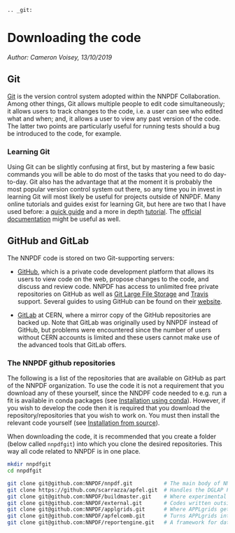 ```eval_rst
.. _git:
```
# Downloading the code

*Author: Cameron Voisey, 13/10/2019*

## Git

[Git](https://git-scm.com/) is the version control system adopted within the NNPDF Collaboration.
Among other things, Git allows multiple people to edit code simultaneously; it allows users to
track changes to the code, i.e. a user can see who edited what and when; and, it allows a user to
view any past version of the code. The latter two points are particularly useful for running tests
should a bug be introduced to the code, for example.

### Learning Git

Using Git can be slightly confusing at first, but by mastering a few basic commands you will be able
to do most of the tasks that you need to do day-to-day. Git also has the advantage that at the
moment it is probably the most popular version control system out there, so any time you in invest
in learning Git will most likely be useful for projects outside of NNPDF. Many online tutorials and
guides exist for learning Git, but here are two that I have used before: a [quick
guide](http://rogerdudler.github.io/git-guide/) and a more in depth
[tutorial](https://www.codecademy.com/learn/learn-git). The [official
documentation](https://git-scm.com/docs) might be useful as well.

## GitHub and GitLab

The NNPDF code is stored on two Git-supporting servers:

* [GitHub](https://github.com/), which is a private code development platform that allows its users
to view code on the web, propose changes to the code, and discuss and review code. NNPDF has access
to unlimited free private repositories on GitHub as well as
[Git Large File Storage](https://git-lfs.github.com/) and [Travis](https://travis-ci.com/) support.
Several guides to using GitHub can be found on their [website](https://guides.github.com/).

* [GitLab](https://gitlab.cern.ch/NNPDF) at CERN, where a mirror copy of the GitHub repositories are
backed up. Note that GitLab was originally used by NNPDF instead of GitHub, but problems were
encountered since the number of users without CERN accounts is limited and these users cannot
make use of the advanced tools that GitLab offers.

### The NNPDF github repositories

<!-- You can get an account on github for free by going to their [website](https://github.com/join). Once you have
an account, you should join the NNPDF organisation by asking Stefano Carrazza or Zahari Kassabov to
send you an invitation. Once you have accepted the invitation,  you
can access the NNPDF code at [https://github.com/NNPDF](https://github.com/NNPDF).
In order to work on the NNPDF code, you will need to be able to push code to the NNPDF repositories.
To be able to do this, your SSH keys should be installed in one of GitHub or GitLab. In particular:
* You should add your valid SSH key(s) to your GitHub account. You can do this by following the
instructions [here](https://help.github.com/en/articles/adding-a-new-ssh-key-to-your-github-account).
* If you have a valid CERN account, you should
[login](https://login.cern.ch/adfs/ls/?SAMLRequest=fZFdT8IwFIb%2Fyu56NbqOQaDZliwQExI0BtQLb8xZKdDYtbPnzI9%2F74ZRMTHcNu%2FznLfn5AiNbWXV0dFt9EunkaIKUQcy3i28w67RYavDq1H6frMu2JGoRcn5wZCFeqR0cCN15F2PIIdewwcjV2BtDeqZRcteaRwMvl%2Fa%2BoNxPzDs9sgtchatlgV7mkE2niqAWGTzWZyJtI5huhOxqOvJTCsxVknWRxE7vXJI4KhgaSLmcTKPRXonpnKSyMnskUUPfanT3HSUsOi9sQ7lUK9gXXDSAxqUDhqNkpTcVtdr2QclfP%2F%2FHGkvM23w5JW3rMyHtDy1C%2BX%2F28r5eSb%2FOsFN71wtb7016iOqrPVvi6CBdMEodJpFVz40QJdbDC9mF%2B9PUUkBHBrtiPHya%2BTfQ5ef)
and add the public SSH key(s) from your computer.
* If you do not have a valid CERN account, you should send your public SSH key(s) to Stefano
Carrazza and he will add them for you. ### Available repositories on GitHub-->

The following is a list of the repositories that are available on GitHub as part of the NNPDF
organization. To use the code it is not a requirement that you download any of these yourself,
since the NNDPF code needed to e.g. run a fit is available in conda packages (see
[Installation using conda](installation.md)). However, if you wish to develop the code then it
is required that you download the repository/repositories that you wish to work on. You must
then install the relevant code yourself (see [Installation from source](installation-source.md)).

When downloading the code, it is recommended that you create a folder (below called `nnpdfgit`)
into which you clone the desired repositories. This way all code related to NNPDF is in one place.

```bash
mkdir nnpdfgit
cd nnpdfgit

git clone git@github.com:NNPDF/nnpdf.git          # The main body of NNPDF code
git clone https://github.com/scarrazza/apfel.git  # Handles the DGLAP PDF evolution as well as the production of NNLO DIS predictions
git clone git@github.com:NNPDF/buildmaster.git    # Where experimental data are turned into a format suitable for NNPDF fits
git clone git@github.com:NNPDF/external.git 	  # Codes written outside of NNPDF that are required to produce theoretical predictions (i.e. APPLgrids)
git clone git@github.com:NNPDF/applgrids.git 	  # Where APPLgrids get stored
git clone git@github.com:NNPDF/apfelcomb.git 	  # Turns APPLgrids into FK tables
git clone git@github.com:NNPDF/reportengine.git   # A framework for data analysis that validphys relies on
```
